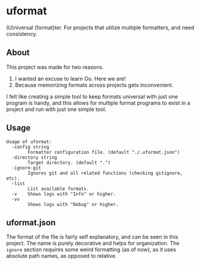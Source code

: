 # uformat

(U)niversal (format)ter. For projects that utilize multiple formatters, and need
consistency.

## About

This project was made for two reasons.

1. I wanted an excuse to learn Go. Here we are!
1. Because memorizing formats across projects gets inconvenient.

I felt like creating a simple tool to keep formats universal with just one
program is handy, and this allows for multiple format programs to exist in a
project and run with just one simple tool.

## Usage

```
Usage of uformat:
  -config string
    	Formatter configuration file. (default "./.uformat.json")
  -directory string
    	Target directory. (default ".")
  -ignore-git
    	Ignores git and all related functions (checking gitignore, etc).
  -list
    	List available formats.
  -v	Shows logs with "Info" or higher.
  -vv
    	Shows logs with "Debug" or higher.
```

## uformat.json

The format of the file is fairly self explanatory, and can be seen in this
project. The name is purely decorative and helps for organization. The `ignore`
section requires some weird formatting (as of now), as it uses absolute path
names, as opposed to relative.
